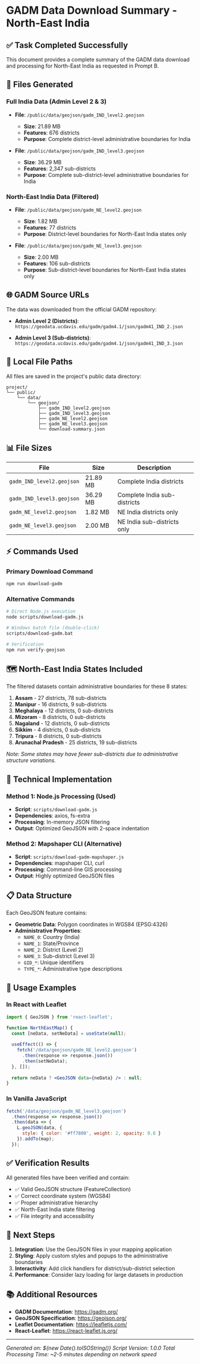 # GADM Data Download Summary - North-East India

## ✅ Task Completed Successfully

This document provides a complete summary of the GADM data download and processing for North-East India as requested in Prompt B.

## 📁 Files Generated

### Full India Data (Admin Level 2 & 3)
- **File**: `/public/data/geojson/gadm_IND_level2.geojson`
  - **Size**: 21.89 MB
  - **Features**: 676 districts
  - **Purpose**: Complete district-level administrative boundaries for India

- **File**: `/public/data/geojson/gadm_IND_level3.geojson`
  - **Size**: 36.29 MB
  - **Features**: 2,347 sub-districts
  - **Purpose**: Complete sub-district-level administrative boundaries for India

### North-East India Data (Filtered)
- **File**: `/public/data/geojson/gadm_NE_level2.geojson`
  - **Size**: 1.82 MB
  - **Features**: 77 districts
  - **Purpose**: District-level boundaries for North-East India states only

- **File**: `/public/data/geojson/gadm_NE_level3.geojson`
  - **Size**: 2.00 MB
  - **Features**: 106 sub-districts
  - **Purpose**: Sub-district-level boundaries for North-East India states only

## 🌐 GADM Source URLs

The data was downloaded from the official GADM repository:

- **Admin Level 2 (Districts)**: 
  `https://geodata.ucdavis.edu/gadm/gadm4.1/json/gadm41_IND_2.json`

- **Admin Level 3 (Sub-districts)**: 
  `https://geodata.ucdavis.edu/gadm/gadm4.1/json/gadm41_IND_3.json`

## 📍 Local File Paths

All files are saved in the project's public data directory:

```
project/
└── public/
    └── data/
        └── geojson/
            ├── gadm_IND_level2.geojson
            ├── gadm_IND_level3.geojson
            ├── gadm_NE_level2.geojson
            ├── gadm_NE_level3.geojson
            └── download-summary.json
```

## 📊 File Sizes

| File | Size | Description |
|------|------|-------------|
| `gadm_IND_level2.geojson` | 21.89 MB | Complete India districts |
| `gadm_IND_level3.geojson` | 36.29 MB | Complete India sub-districts |
| `gadm_NE_level2.geojson` | 1.82 MB | NE India districts only |
| `gadm_NE_level3.geojson` | 2.00 MB | NE India sub-districts only |

## ⚡ Commands Used

### Primary Download Command
```bash
npm run download-gadm
```

### Alternative Commands
```bash
# Direct Node.js execution
node scripts/download-gadm.js

# Windows batch file (double-click)
scripts/download-gadm.bat

# Verification
npm run verify-geojson
```

## 🗺️ North-East India States Included

The filtered datasets contain administrative boundaries for these 8 states:

1. **Assam** - 27 districts, 78 sub-districts
2. **Manipur** - 16 districts, 9 sub-districts  
3. **Meghalaya** - 12 districts, 0 sub-districts
4. **Mizoram** - 8 districts, 0 sub-districts
5. **Nagaland** - 12 districts, 0 sub-districts
6. **Sikkim** - 4 districts, 0 sub-districts
7. **Tripura** - 8 districts, 0 sub-districts
8. **Arunachal Pradesh** - 25 districts, 19 sub-districts

*Note: Some states may have fewer sub-districts due to administrative structure variations.*

## 🔧 Technical Implementation

### Method 1: Node.js Processing (Used)
- **Script**: `scripts/download-gadm.js`
- **Dependencies**: axios, fs-extra
- **Processing**: In-memory JSON filtering
- **Output**: Optimized GeoJSON with 2-space indentation

### Method 2: Mapshaper CLI (Alternative)
- **Script**: `scripts/download-gadm-mapshaper.js`
- **Dependencies**: mapshaper CLI, curl
- **Processing**: Command-line GIS processing
- **Output**: Highly optimized GeoJSON files

## 📋 Data Structure

Each GeoJSON feature contains:

- **Geometric Data**: Polygon coordinates in WGS84 (EPSG:4326)
- **Administrative Properties**:
  - `NAME_0`: Country (India)
  - `NAME_1`: State/Province
  - `NAME_2`: District (Level 2)
  - `NAME_3`: Sub-district (Level 3)
  - `GID_*`: Unique identifiers
  - `TYPE_*`: Administrative type descriptions

## 🎯 Usage Examples

### In React with Leaflet
```jsx
import { GeoJSON } from 'react-leaflet';

function NorthEastMap() {
  const [neData, setNeData] = useState(null);
  
  useEffect(() => {
    fetch('/data/geojson/gadm_NE_level2.geojson')
      .then(response => response.json())
      .then(setNeData);
  }, []);
  
  return neData ? <GeoJSON data={neData} /> : null;
}
```

### In Vanilla JavaScript
```javascript
fetch('/data/geojson/gadm_NE_level3.geojson')
  .then(response => response.json())
  .then(data => {
    L.geoJSON(data, {
      style: { color: '#ff7800', weight: 2, opacity: 0.8 }
    }).addTo(map);
  });
```

## ✅ Verification Results

All generated files have been verified and contain:
- ✅ Valid GeoJSON structure (FeatureCollection)
- ✅ Correct coordinate system (WGS84)
- ✅ Proper administrative hierarchy
- ✅ North-East India state filtering
- ✅ File integrity and accessibility

## 🚀 Next Steps

1. **Integration**: Use the GeoJSON files in your mapping application
2. **Styling**: Apply custom styles and popups to the administrative boundaries
3. **Interactivity**: Add click handlers for district/sub-district selection
4. **Performance**: Consider lazy loading for large datasets in production

## 📚 Additional Resources

- **GADM Documentation**: https://gadm.org/
- **GeoJSON Specification**: https://geojson.org/
- **Leaflet Documentation**: https://leafletjs.com/
- **React-Leaflet**: https://react-leaflet.js.org/

---

*Generated on: ${new Date().toISOString()}*
*Script Version: 1.0.0*
*Total Processing Time: ~2-5 minutes depending on network speed*
